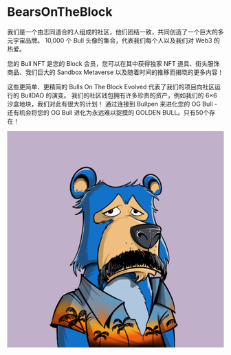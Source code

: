 # BearsOnTheBlock

我们是一个由志同道合的人组成的社区，他们团结一致，共同创造了一个巨大的多元宇宙品牌。
10,000 个 Bull 头像的集合，代表我们每个人以及我们对 Web3 的热爱。 

您的 Bull NFT 是您的 Block 会员，您可以在其中获得独家 NFT 道具、街头服饰商品、我们巨大的 Sandbox Metaverse 以及随着时间的推移而揭晓的更多内容！

这些更简单、更精简的 Bulls On The Block Evolved 代表了我们的项目向社区运行的 BullDAO 的演变。
我们的社区钱包拥有许多珍贵的资产，例如我们的 6×6 沙盒地块，我们对此有很大的计划！
通过连接到 Bullpen 来进化您的 OG Bull - 还有机会将您的 OG Bull 进化为永远难以捉摸的 GOLDEN BULL。只有50个存在！

![nft](unnamed.png)
